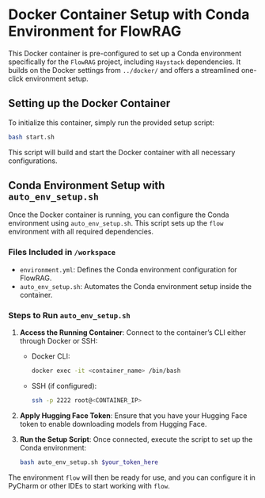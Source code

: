 # Docker Container Setup with Conda Environment for FlowRAG

This Docker container is pre-configured to set up a Conda environment specifically for the `FlowRAG` project, including `Haystack` dependencies. It builds on the Docker settings from `../docker/` and offers a streamlined one-click environment setup.

## Setting up the Docker Container

To initialize this container, simply run the provided setup script:

```bash
bash start.sh
```

This script will build and start the Docker container with all necessary configurations.

## Conda Environment Setup with `auto_env_setup.sh`

Once the Docker container is running, you can configure the Conda environment using `auto_env_setup.sh`. This script sets up the `flow` environment with all required dependencies. 

### Files Included in `/workspace`

- `environment.yml`: Defines the Conda environment configuration for FlowRAG.
- `auto_env_setup.sh`: Automates the Conda environment setup inside the container.

### Steps to Run `auto_env_setup.sh`

1. **Access the Running Container**: Connect to the container’s CLI either through Docker or SSH:
   - Docker CLI:
     ```bash
     docker exec -it <container_name> /bin/bash
     ```
   - SSH (if configured):
     ```bash
     ssh -p 2222 root@<CONTAINER_IP>
     ```

2. **Apply Hugging Face Token**: Ensure that you have your Hugging Face token to enable downloading models from Hugging Face.

3. **Run the Setup Script**: Once connected, execute the script to set up the Conda environment:
   ```bash
   bash auto_env_setup.sh $your_token_here
   ```

The environment `flow` will then be ready for use, and you can configure it in PyCharm or other IDEs to start working with `flow`.
